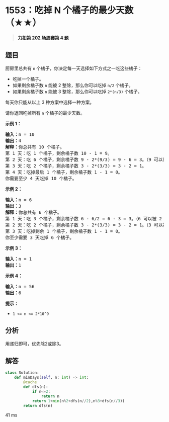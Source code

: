# 1553：吃掉 N 个橘子的最少天数（★★）


> <u>**[力扣第 202 场周赛第 4 题](https://leetcode.cn/problems/minimum-number-of-days-to-eat-n-oranges/)**</u>

## 题目

<p>厨房里总共有 <code>n</code> 个橘子，你决定每一天选择如下方式之一吃这些橘子：</p>

<ul>
<li>吃掉一个橘子。</li>
<li>如果剩余橘子数 <code>n</code> 能被 2 整除，那么你可以吃掉 <code>n/2</code> 个橘子。</li>
<li>如果剩余橘子数 <code>n</code> 能被 3 整除，那么你可以吃掉 <code>2*(n/3)</code> 个橘子。</li>
</ul>

<p>每天你只能从以上 3 种方案中选择一种方案。</p>

<p>请你返回吃掉所有 <code>n</code> 个橘子的最少天数。</p>



<p><strong>示例 1：</strong></p>

<pre><strong>输入：</strong>n = 10
<strong>输出：</strong>4
<strong>解释：</strong>你总共有 10 个橘子。
第 1 天：吃 1 个橘子，剩余橘子数 10 - 1 = 9。
第 2 天：吃 6 个橘子，剩余橘子数 9 - 2*(9/3) = 9 - 6 = 3。（9 可以被 3 整除）
第 3 天：吃 2 个橘子，剩余橘子数 3 - 2*(3/3) = 3 - 2 = 1。
第 4 天：吃掉最后 1 个橘子，剩余橘子数 1 - 1 = 0。
你需要至少 4 天吃掉 10 个橘子。
</pre>

<p><strong>示例 2：</strong></p>

<pre><strong>输入：</strong>n = 6
<strong>输出：</strong>3
<strong>解释：</strong>你总共有 6 个橘子。
第 1 天：吃 3 个橘子，剩余橘子数 6 - 6/2 = 6 - 3 = 3。（6 可以被 2 整除）
第 2 天：吃 2 个橘子，剩余橘子数 3 - 2*(3/3) = 3 - 2 = 1。（3 可以被 3 整除）
第 3 天：吃掉剩余 1 个橘子，剩余橘子数 1 - 1 = 0。
你至少需要 3 天吃掉 6 个橘子。
</pre>

<p><strong>示例 3：</strong></p>

<pre><strong>输入：</strong>n = 1
<strong>输出：</strong>1
</pre>

<p><strong>示例 4：</strong></p>

<pre><strong>输入：</strong>n = 56
<strong>输出：</strong>6
</pre>



<p><strong>提示：</strong></p>

<ul>
<li><code>1 &lt;= n &lt;= 2*10^9</code></li>
</ul>


## 分析

用递归即可，优先除2或除3。

## 解答


```python
class Solution:
    def minDays(self, n: int) -> int:
        @cache
        def dfs(n):
            if n<=2:
                return n
            return 1+min(n%2+dfs(n//2),n%3+dfs(n//3))
        return dfs(n)
```
41 ms




